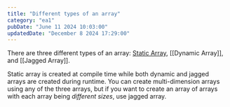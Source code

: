 ```yaml
---
title: "Different types of an array"
category: "ea1"
pubDate: "June 11 2024 10:03:00"
updatedDate: "December 8 2024 17:29:00"
---
```


There are three different types of an array: [Static Array](/note/static-array), [[Dynamic Array]], and [[Jagged Array]].

Static array is created at compile time while both dynamic and jagged arrays are created during runtime. You can create multi-dimension arrays using any of the three arrays, but if you want to create an array of arrays with each array being _different sizes_, use jagged array.